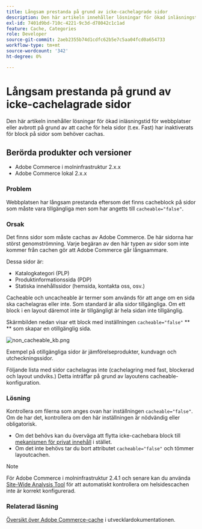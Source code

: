 ```yaml
---
title: Långsam prestanda på grund av icke-cachelagrade sidor
description: Den här artikeln innehåller lösningar för ökad inläsningstid för webbplatser eller avbrott på grund av att cache för hela sidor (t.ex. Fast) har inaktiverats för block på sidor som behöver cachas.
exl-id: 7401d9bd-710c-4221-9c3d-d78042c1c1ad
feature: Cache, Categories
role: Developer
source-git-commit: 2aeb2355b74d1cdfc62b5e7c5aa04fcd0a654733
workflow-type: tm+mt
source-wordcount: '342'
ht-degree: 0%

---
```


# Långsam prestanda på grund av icke-cachelagrade sidor

Den här artikeln innehåller lösningar för ökad inläsningstid för webbplatser eller avbrott på grund av att cache för hela sidor (t.ex. Fast) har inaktiverats för block på sidor som behöver cachas.

## Berörda produkter och versioner

* Adobe Commerce i molninfrastruktur 2.x.x
* Adobe Commerce lokal 2.x.x

### Problem

Webbplatsen har långsam prestanda eftersom det finns cacheblock på sidor som måste vara tillgängliga men som har angetts till `cacheable="false"`.

### Orsak

Det finns sidor som måste cachas av Adobe Commerce. De här sidorna har störst genomströmning. Varje begäran av den här typen av sidor som inte kommer från cachen gör att Adobe Commerce går långsammare.

Dessa sidor är:

* Katalogkategori (PLP)
* Produktinformationssida (PDP)
* Statiska innehållssidor (hemsida, kontakta oss, osv.)

Cacheable och uncacheable är termer som används för att ange om en sida ska cachelagras eller inte. Som standard är alla sidor tillgängliga. Om ett block i en layout däremot inte är tillgängligt är hela sidan inte tillgänglig.

Skärmbilden nedan visar ett block med inställningen `cacheable="false"` ** ** som skapar en otillgänglig sida.

![non_cacheable_kb.png](assets/non_cacheable_kb.png)

Exempel på otillgängliga sidor är jämförelseprodukter, kundvagn och utcheckningssidor.

Följande lista med sidor cachelagras inte (cachelagring med fast, blockerad och layout undviks.) Detta inträffar på grund av layoutens cacheable-konfiguration.

### Lösning

Kontrollera om filerna som anges ovan har inställningen `cacheable="false"`. Om de har det, kontrollera om den här inställningen är nödvändig eller obligatorisk.

* Om det behövs kan du överväga att flytta icke-cachebara block till [mekanismen för privat innehåll](https://developer.adobe.com/commerce/php/development/cache/page/private-content/) i stället.
* Om det inte behövs tar du bort attributet `cacheable="false"` och tömmer layoutcachen.

>[!NOTE]
>
>För Adobe Commerce i molninfrastruktur 2.4.1 och senare kan du använda [Site-Wide Analysis Tool](https://experienceleague.adobe.com/en/docs/commerce-operations/tools/site-wide-analysis-tool/access) för att automatiskt kontrollera om helsidescachen inte är korrekt konfigurerad.

### Relaterad läsning

[Översikt över Adobe Commerce-cache](https://developer.adobe.com/commerce/frontend-core/guide/caching/) i utvecklardokumentationen.
